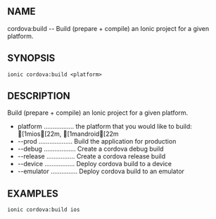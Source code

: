 
## NAME
cordova:build -- Build (prepare + compile) an Ionic project for a given platform.
  
## SYNOPSIS
    ionic cordova:build <platform>
  
## DESCRIPTION
Build (prepare + compile) an Ionic project for a given platform.

* platform ................. the platform that you would like to build: [1mios[22m, [1mandroid[22m
* --prod ................... Build the application for production
* --debug .................. Create a cordova debug build
* --release ................ Create a cordova release build
* --device ................. Deploy cordova build to a device
* --emulator ............... Deploy cordova build to an emulator

## EXAMPLES
    ionic cordova:build ios 
